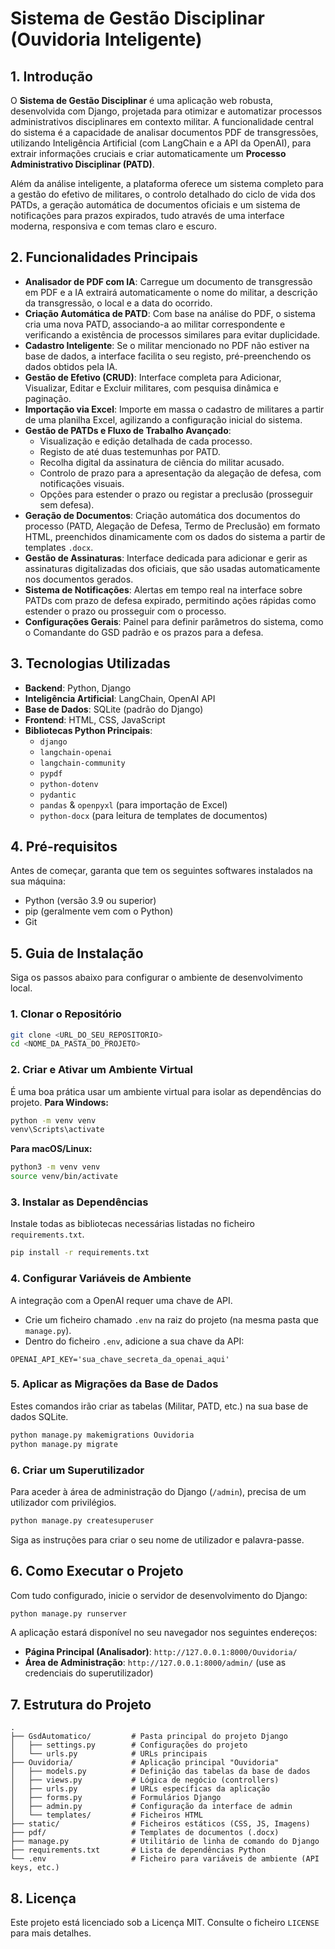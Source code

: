 # Sistema de Gestão Disciplinar (Ouvidoria Inteligente)

## 1\. Introdução

O **Sistema de Gestão Disciplinar** é uma aplicação web robusta, desenvolvida com Django, projetada para otimizar e automatizar processos administrativos disciplinares em contexto militar. A funcionalidade central do sistema é a capacidade de analisar documentos PDF de transgressões, utilizando Inteligência Artificial (com LangChain e a API da OpenAI), para extrair informações cruciais e criar automaticamente um **Processo Administrativo Disciplinar (PATD)**.

Além da análise inteligente, a plataforma oferece um sistema completo para a gestão do efetivo de militares, o controlo detalhado do ciclo de vida dos PATDs, a geração automática de documentos oficiais e um sistema de notificações para prazos expirados, tudo através de uma interface moderna, responsiva e com temas claro e escuro.

## 2\. Funcionalidades Principais

  - **Analisador de PDF com IA**: Carregue um documento de transgressão em PDF e a IA extrairá automaticamente o nome do militar, a descrição da transgressão, o local e a data do ocorrido.
  - **Criação Automática de PATD**: Com base na análise do PDF, o sistema cria uma nova PATD, associando-a ao militar correspondente e verificando a existência de processos similares para evitar duplicidade.
  - **Cadastro Inteligente**: Se o militar mencionado no PDF não estiver na base de dados, a interface facilita o seu registo, pré-preenchendo os dados obtidos pela IA.
  - **Gestão de Efetivo (CRUD)**: Interface completa para Adicionar, Visualizar, Editar e Excluir militares, com pesquisa dinâmica e paginação.
  - **Importação via Excel**: Importe em massa o cadastro de militares a partir de uma planilha Excel, agilizando a configuração inicial do sistema.
  - **Gestão de PATDs e Fluxo de Trabalho Avançado**:
      - Visualização e edição detalhada de cada processo.
      - Registo de até duas testemunhas por PATD.
      - Recolha digital da assinatura de ciência do militar acusado.
      - Controlo de prazo para a apresentação da alegação de defesa, com notificações visuais.
      - Opções para estender o prazo ou registar a preclusão (prosseguir sem defesa).
  - **Geração de Documentos**: Criação automática dos documentos do processo (PATD, Alegação de Defesa, Termo de Preclusão) em formato HTML, preenchidos dinamicamente com os dados do sistema a partir de templates `.docx`.
  - **Gestão de Assinaturas**: Interface dedicada para adicionar e gerir as assinaturas digitalizadas dos oficiais, que são usadas automaticamente nos documentos gerados.
  - **Sistema de Notificações**: Alertas em tempo real na interface sobre PATDs com prazo de defesa expirado, permitindo ações rápidas como estender o prazo ou prosseguir com o processo.
  - **Configurações Gerais**: Painel para definir parâmetros do sistema, como o Comandante do GSD padrão e os prazos para a defesa.

## 3\. Tecnologias Utilizadas

  - **Backend**: Python, Django
  - **Inteligência Artificial**: LangChain, OpenAI API
  - **Base de Dados**: SQLite (padrão do Django)
  - **Frontend**: HTML, CSS, JavaScript
  - **Bibliotecas Python Principais**:
      - `django`
      - `langchain-openai`
      - `langchain-community`
      - `pypdf`
      - `python-dotenv`
      - `pydantic`
      - `pandas` & `openpyxl` (para importação de Excel)
      - `python-docx` (para leitura de templates de documentos)

## 4\. Pré-requisitos

Antes de começar, garanta que tem os seguintes softwares instalados na sua máquina:

  - Python (versão 3.9 ou superior)
  - pip (geralmente vem com o Python)
  - Git

## 5\. Guia de Instalação

Siga os passos abaixo para configurar o ambiente de desenvolvimento local.

### 1\. Clonar o Repositório

```bash
git clone <URL_DO_SEU_REPOSITORIO>
cd <NOME_DA_PASTA_DO_PROJETO>
```

### 2\. Criar e Ativar um Ambiente Virtual

É uma boa prática usar um ambiente virtual para isolar as dependências do projeto.
**Para Windows:**

```bash
python -m venv venv
venv\Scripts\activate
```

**Para macOS/Linux:**

```bash
python3 -m venv venv
source venv/bin/activate
```

### 3\. Instalar as Dependências

Instale todas as bibliotecas necessárias listadas no ficheiro `requirements.txt`.

```bash
pip install -r requirements.txt
```

### 4\. Configurar Variáveis de Ambiente

A integração com a OpenAI requer uma chave de API.

  - Crie um ficheiro chamado `.env` na raiz do projeto (na mesma pasta que `manage.py`).
  - Dentro do ficheiro `.env`, adicione a sua chave da API:

<!-- end list -->

```
OPENAI_API_KEY='sua_chave_secreta_da_openai_aqui'
```

### 5\. Aplicar as Migrações da Base de Dados

Estes comandos irão criar as tabelas (Militar, PATD, etc.) na sua base de dados SQLite.

```bash
python manage.py makemigrations Ouvidoria
python manage.py migrate
```

### 6\. Criar um Superutilizador

Para aceder à área de administração do Django (`/admin`), precisa de um utilizador com privilégios.

```bash
python manage.py createsuperuser
```

Siga as instruções para criar o seu nome de utilizador e palavra-passe.

## 6\. Como Executar o Projeto

Com tudo configurado, inicie o servidor de desenvolvimento do Django:

```bash
python manage.py runserver
```

A aplicação estará disponível no seu navegador nos seguintes endereços:

  - **Página Principal (Analisador)**: `http://127.0.0.1:8000/Ouvidoria/`
  - **Área de Administração**: `http://127.0.0.1:8000/admin/` (use as credenciais do superutilizador)

## 7\. Estrutura do Projeto

```
.
├── GsdAutomatico/         # Pasta principal do projeto Django
│   ├── settings.py        # Configurações do projeto
│   └── urls.py            # URLs principais
├── Ouvidoria/             # Aplicação principal "Ouvidoria"
│   ├── models.py          # Definição das tabelas da base de dados
│   ├── views.py           # Lógica de negócio (controllers)
│   ├── urls.py            # URLs específicas da aplicação
│   ├── forms.py           # Formulários Django
│   ├── admin.py           # Configuração da interface de admin
│   └── templates/         # Ficheiros HTML
├── static/                # Ficheiros estáticos (CSS, JS, Imagens)
├── pdf/                   # Templates de documentos (.docx)
├── manage.py              # Utilitário de linha de comando do Django
├── requirements.txt       # Lista de dependências Python
└── .env                   # Ficheiro para variáveis de ambiente (API keys, etc.)
```

## 8\. Licença

Este projeto está licenciado sob a Licença MIT. Consulte o ficheiro `LICENSE` para mais detalhes.